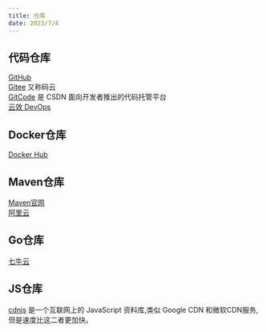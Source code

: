 ```yaml
---
title: 仓库
date: 2023/7/4
---
```


## 代码仓库
[GitHub](http://github.com/)<br> 
[Gitee](http://gitee.com/) 又称码云<br>
[GitCode](https://gitcode.net/) 是 CSDN 面向开发者推出的代码托管平台<br>
[云效 DevOps](https://apps-devops.aliyun.com/)<br> 

## Docker仓库
[Docker Hub](https://hub.docker.com/)<br>

## Maven仓库
[Maven官网](https://mvnrepository.com/)<br>
[阿里云](https://developer.aliyun.com/mvn/guide)<br>

## Go仓库
[七牛云](https://goproxy.cn/)<br>

## JS仓库
[cdnjs](https://cdnjs.com/) 是一个互联网上的 JavaScript 资料库,类似 Google CDN 和微软CDN服务,但是速度比这二者更加快。 <br>